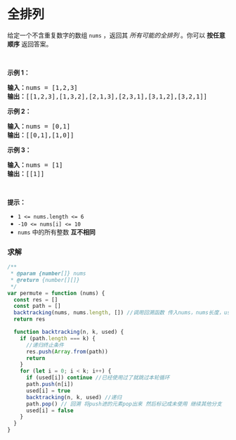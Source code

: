 # 全排列

<p>给定一个不含重复数字的数组 <code>nums</code> ，返回其 <em>所有可能的全排列</em> 。你可以 <strong>按任意顺序</strong> 返回答案。</p>

<p>&nbsp;</p>

<p><strong>示例 1：</strong></p>

<pre>
<strong>输入：</strong>nums = [1,2,3]
<strong>输出：</strong>[[1,2,3],[1,3,2],[2,1,3],[2,3,1],[3,1,2],[3,2,1]]
</pre>

<p><strong>示例 2：</strong></p>

<pre>
<strong>输入：</strong>nums = [0,1]
<strong>输出：</strong>[[0,1],[1,0]]
</pre>

<p><strong>示例 3：</strong></p>

<pre>
<strong>输入：</strong>nums = [1]
<strong>输出：</strong>[[1]]
</pre>

<p>&nbsp;</p>

<p><strong>提示：</strong></p>

<ul>
	<li><code>1 &lt;= nums.length &lt;= 6</code></li>
	<li><code>-10 &lt;= nums[i] &lt;= 10</code></li>
	<li><code>nums</code> 中的所有整数 <strong>互不相同</strong></li>
</ul>

### 求解

```js
/**
 * @param {number[]} nums
 * @return {number[][]}
 */
var permute = function (nums) {
  const res = []
  const path = []
  backtracking(nums, nums.length, []) //调用回溯函数 传入nums，nums长度，used数组
  return res

  function backtracking(n, k, used) {
    if (path.length === k) {
      //递归终止条件
      res.push(Array.from(path))
      return
    }
    for (let i = 0; i < k; i++) {
      if (used[i]) continue //已经使用过了就跳过本轮循环
      path.push(n[i])
      used[i] = true
      backtracking(n, k, used) //递归
      path.pop() // 回溯 将push进的元素pop出来 然后标记成未使用 继续其他分支
      used[i] = false
    }
  }
}
```